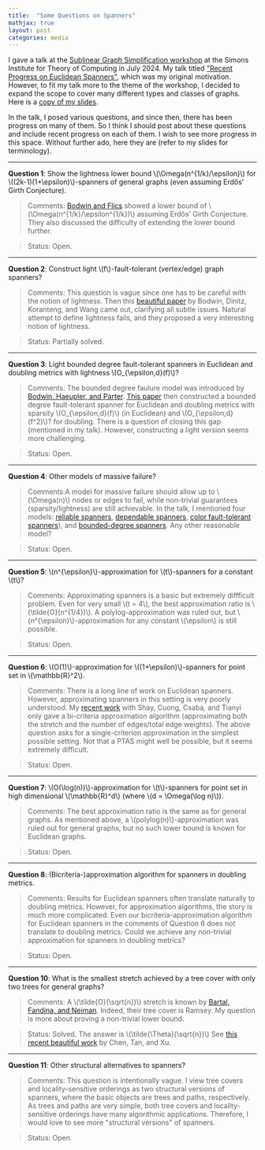 ```yaml
---
title:  "Some Questions on Spanners"
mathjax: true
layout: post
categories: media
---
```


I gave a talk at the [Sublinear Graph Simplification workshop](https://simons.berkeley.edu/workshops/sublinear-graph-simplification) at the Simons Institute for Theory of Computing in July 2024. My talk titled ["Recent Progress on Euclidean Spanners"](https://www.youtube.com/watch?v=H3KWeEEVA9g), which was my original motivation. However, to fit my talk more to the theme of the workshop, I decided to  expand the scope to cover many different types and classes of graphs. Here is a [copy of my slides](/assets/figs/spanner-simons-talk.pdf).

In the talk, I posed various questions, and since then, there has been progress on many of them. So I think I should post about these questions and include recent progress on each of them. I wish to see more progress in this space. Without further ado, here they are (refer to my slides for terminology).

---

**Question 1**: Show the lightness lower bound \\(\Omega(n^{1/k}/\epsilon)\\) for \\((2k-1)(1+\epsilon)\\)-spanners of general graphs (even assuming Erdős’ Girth Conjecture).


> Comments: [Bodwin and Flics](https://arxiv.org/pdf/2406.04459) showed a lower bound of \\(\Omega(n^{1/k}/\epsilon^{1/k})\\) assuming Erdős’ Girth Conjecture. They also discussed the difficulty of extending the lower bound further.

> Status: Open.

---


**Question 2**: Construct light \\(f\\)-fault-tolerant (vertex/edge) graph spanners?

> Comments: This question is vague since one has to be careful with the notion of lightness. Then this [beautiful paper](https://arxiv.org/pdf/2502.10890) by Bodwin, Dinitz, Koranteng, and Wang came out, clarifying all subtle issues. Natural attempt to define lightness fails, and they proposed a very interesting notion of lightness. 

> Status: Partially solved.

---


**Question 3**: Light bounded degree fault-tolerant spanners in Euclidean and doubling metrics with lightness \\(O_{\epsilon,d}(f)\\)? 


> Comments: The bounded degree faulure model was introduced by [Bodwin, Haeupler, and  Parter](https://arxiv.org/abs/2309.06696). [This paper](https://arxiv.org/abs/2405.18134) then constructed a bounded degree fault-tolerant spanner for Euclidean and doubling metrics with sparsity \\(O_{\epsilon,d}(f)\\) (in Euclidean) and \\(O_{\epsilon,d}(f^2)\\)? for doubling. There is a question of closing this gap (mentioned in my talk). However, constructing a light version seems more challenging. 

> Status: Open.

---

**Question 4**: Other models of massive failure? 


> Comments:A model for massive failure should allow up to \\(\Omega(n)\\) nodes or edges to fail, while non-trivial guarantees (sparsity/lightness) are still achievable. In the talk, I mentioned four models: [reliable spanners](https://arxiv.org/pdf/2007.08738), [dependable spanners](https://arxiv.org/abs/2407.01466), [color fault-tolerant spanners](https://arxiv.org/abs/2311.08868)), and [bounded-degree spanners](https://arxiv.org/abs/2309.06696). Any other reasonable model?

> Status: Open.

---

**Question 5**: \\(n^{\epsilon}\\)-approximation for \\(t\\)-spanners for a constant \\(t\\)? 


> Comments: Approximating spanners is a basic but extremely diffficult problem. Even for very small \\(t  = 4\\), the best approximation ratio is \\(\tilde{O}(n^{1/4})\\). A polylog-approximation was ruled out, but \\(n^{\epsilon}\\)-approximation for any constant \\(\epsilon\\) is still possible.

> Status: Open.

---

**Question 6**: \\(O(1)\\)-approximation for \\((1+\epsilon)\\)-spanners for point set in \\(\mathbb{R}^2\\). 

> Comments: There is a long line of work on Euclidean spanners. However, approximating spanners in this setting is very poorly understood. My [recent work](https://arxiv.org/abs/2409.08227) with Shay, Cuong, Csaba, and Tianyi only gave a bi-criteria approximation algorithm (approximating both the stretch and the number of edges/total edge weights). The above question asks for a single-criterion approximation in the simplest possible setting. Not that a PTAS might well be possible, but it seems extremely difficult.

> Status: Open.

----

**Question 7**: \\(O(\log(n))\\)-approximation for \\(t\\)-spanners for point set in high dimensional \\(\mathbb{R}^d\\) (where \\(d = \Omega(\log n)\\)). 

> Comments: The best approximation ratio is the same as for general graphs. As mentioned above, a \\(polylog(n)\\)-approximation was ruled out for general graphs, but no such lower bound is known for Euclidean graphs. 

> Status: Open.

----

**Question 8**: (Bicriteria-)approximation algorithm for spanners in doubling metrics. 

> Comments: Results for Euclidean spanners often translate naturally to doubling metrics. However, for approximation algorithms, the story is much more complicated. Even our bicriteria-approximation algorithm for Euclidean spanners in the comments of Question 6 does not translate to doubling metrics. Could we achieve any non-trivial approximation for spanners in doubling metrics?

> Status: Open.

----

**Question 10**: What is the smallest stretch achieved by a tree cover with only two trees for general graphs?

> Comments: A \\(\tilde{O}(\sqrt{n})\\) stretch is known by [Bartal, Fandina, and Neiman](https://arxiv.org/abs/1905.07559). Indeed, their tree cover is Ramsey. My question is more about proving a non-trivial lower bound. 

> Status: Solved. The answer is \\(\tilde{\Theta}(\sqrt{n})\\) See [this recent beautiful work](https://arxiv.org/abs/2508.10376) by Chen, Tan, and Xu.

----

**Question 11**: Other structural alternatives to spanners?

> Comments: This question is intentionally vague. I view tree covers and locality-sensitive orderings as two structural versions of spanners, where the basic objects are trees and paths, respectively. As trees and paths are very simple, both tree covers and locality-sensitive orderings have many algorithmic applications. Therefore, I would love to see more "structural versions" of spanners.

> Status: Open.